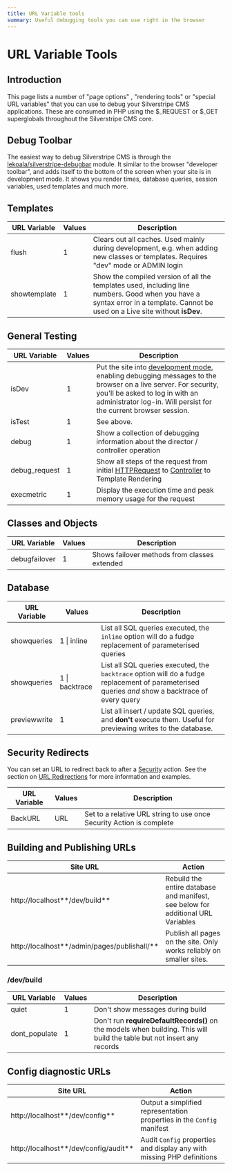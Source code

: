 ```yaml
---
title: URL Variable tools
summary: Useful debugging tools you can use right in the browser
---
```

# URL Variable Tools

## Introduction

This page lists a number of "page options" , "rendering tools" or "special URL variables" that you can use to debug your
Silverstripe CMS applications.  These are consumed in PHP using the $_REQUEST or $_GET superglobals throughout the 
Silverstripe CMS core.

## Debug Toolbar

The easiest way to debug Silverstripe CMS is through the
[lekoala/silverstripe-debugbar](https://github.com/lekoala/silverstripe-debugbar) module.
It similar to the browser "developer toolbar", and adds itself to the bottom of the screen
when your site is in development mode. It shows you render times, database queries,
session variables, used templates and much more.

## Templates

 | URL Variable | Values | Description |
 | ------------ | ------ | ----------- |                                        
 | flush        | 1      | Clears out all caches. Used mainly during development, e.g. when adding new classes or templates. Requires "dev" mode or ADMIN login |
 | showtemplate | 1      | Show the compiled version of all the templates used, including line numbers.  Good when you have a syntax error in a template. Cannot be used on a Live site without **isDev**. |

## General Testing

 | URL Variable  | Values | Description | 
 | ------------  | ------ | ----------- | 
 | isDev         | 1      | Put the site into [development mode](../), enabling debugging messages to the browser on a live server.  For security, you'll be asked to log in with an administrator log-in. Will persist for the current browser session. | 
 | isTest        | 1      | See above. | 
 | debug         | 1      | Show a collection of debugging information about the director / controller operation        |
 | debug_request | 1      | Show all steps of the request from initial [HTTPRequest](api:SilverStripe\Control\HTTPRequest) to [Controller](api:SilverStripe\Control\Controller) to Template Rendering  |
 | execmetric    | 1      | Display the execution time and peak memory usage for the request |  

## Classes and Objects

 | URL Variable    | Values | Description | 
 | ------------    | ------ | ----------- |
 | debugfailover   | 1      | Shows failover methods from classes extended | 

## Database

 | URL Variable | Values             | Description | 
 | ------------ | ------------------ | ----------- | 
 | showqueries  | 1 &vert; inline    | List all SQL queries executed, the `inline` option will do a fudge replacement of parameterised queries | 
 | showqueries  | 1 &vert; backtrace | List all SQL queries executed, the `backtrace` option will do a fudge replacement of parameterised queries *and* show a backtrace of every query |
 | previewwrite | 1                  | List all insert / update SQL queries, and **don't** execute them.  Useful for previewing writes to the database. | 

## Security Redirects

You can set an URL to redirect back to after a [Security](/developer_guides/security) action.  See the section on [URL
Redirections](/developer_guides/controllers/redirection) for more information and examples.

 | URL Variable | Values | Description | 
 | ------------ | ------ | ----------- | 
 | BackURL      | URL    | Set to a relative URL string to use once Security Action is complete | 

## Building and Publishing URLs

 | Site URL                                      | Action | 
 | --------------------------------------------- | ------ | 
 | http://localhost**/dev/build**                | Rebuild the entire database and manifest, see below for additional URL Variables | 
 | http://localhost**/admin/pages/publishall/**  | Publish all pages on the site. Only works reliably on smaller sites. |

###  /dev/build

 | URL Variable  | Values | Description | 
 | ------------  | ------ | ----------- | 
 | quiet         | 1      | Don't show messages during build | 
 | dont_populate | 1      | Don't run **requireDefaultRecords()** on the models when building. This will build the table but not insert any records | 

## Config diagnostic URLs

 | Site URL                                      | Action | 
 | --------------------------------------------- | ------ | 
 | http://localhost**/dev/config**                | Output a simplified representation properties in the `Config` manifest | 
 | http://localhost**/dev/config/audit**  | Audit `Config` properties and display any with missing PHP definitions |
